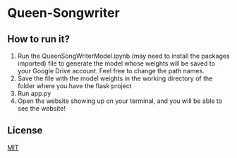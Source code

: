 # Queen-Songwriter
 
## How to run it?

1. Run the QueenSongWriterModel.ipynb (may need to install the packages imported) file to generate the model whose weights will be saved to your Google Drive account. Feel free to change the path names. 
2. Save the file with the model weights in the working directory of the folder where you have the flask project
3. Run app.py
4. Open the website showing up on your terminal, and you will be able to see the website!


## License

[MIT](https://github.com/janus-tg/Queen-Songwriter/blob/master/LICENSE/)
